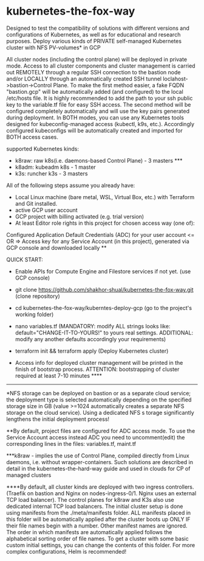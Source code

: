 # kubernetes-the-fox-way

Designed to test the compatibility of solutions with different versions and configurations 
of Kubernetes, as well as for educational and research purposes.
Deploy various kinds of PRIVATE self-managed Kubernetes cluster with NFS PV-volumes*
in GCP

All cluster nodes (including the control plane) will be deployed in private mode. 
Access to all cluster components and cluster management is carried out REMOTELY 
through a regular SSH connection to the bastion node and/or LOCALLY through an 
automatically created SSH tunnel loclahost->bastion->Control Plane. To make the 
first method easier, a fake FQDN "bastion.gcp" will be automatically added (and
 configured) to the local /etc/hosts file. It is highly recommended to add the path 
 to your ssh public key to the variable.tf file for easy SSH access. The second method 
 will be configured completely automatically and will use the key pairs generated 
 during deployment. In BOTH modes, you can use any Kubernetes tools designed for 
 kubeconfig-managed access (kubectl, k9s, etc.). Accordingly configured kubeconfigs 
 will be automatically created and imported for BOTH access cases.

supported Kubernetes kinds:
- k8raw:  raw k8s(i.e. daemons-based Control Plane) - 3 masters ***
- k8adm:  kubeadm k8s - 1 master
- k3s:    runcher k3s - 3 masters

All of the following steps assume you already have:
- Local Linux machine (bare metal, WSL, Virtual Box, etc.) with Terraform and Git installed.
- active GCP user account
- GCP project with billing activated (e.g. trial version)
- At least  Editor role rights in this project for chosen access way (one of):

Configured Application Default Credentials (ADC) for your user account  <= OR =>
Access key for any Service Account (in this project), generated via GCP console and 
downloaded locally **  

QUICK START:
- Enable APIs for Compute Engine and Filestore services if not yet. (use GCP console)

- git clone https://github.com/shakhor-shual/kubernetes-the-fox-way.git (clone repository)

- cd kubernetes-the-fox-way/kuberntes-deploy-gcp (go to the project's working folder)

- nano variables.tf  (MANDATORY: modify  ALL strings looks like: default="CHANGE-IT-TO-YOURS!" 
to yours real settings. ADDITIONAL: modify any another defaults accordingly your requirements)
   
- terraform init && terraform apply  (Deploy Kubernetes cluster)

 - Access info for deployed cluster management will be printed  in the finish of bootstrap
process.  ATTENTION: bootstrapping of cluster required at least 7-10 minutes ****

---------------------------------------------------------------------------------------
*NFS storage can be deployed on bastion or as a separate cloud service; the deployment 
type is selected automatically depending on the specified storage size in GB (value >=1024 
automatically creates a separate NFS storage on the cloud service). Using a dedicated NFS s
torage significantly lengthens the initial deployment process!

**By default, project files are configured for ADC access mode. To use the Service Account
access instead ADC you need to uncomment(edit) the corresponding lines in the files:
variables.tf,  maint.tf
 
***k8raw - implies the use of Control Plane, compiled directly from Linux 
daemons, i.e. without wrapper-containers. Such solutions are described in detail 
in the kubernetes-the-hard-way guide and used in clouds for CP of managed clusters

****By default, all cluster kinds are deployed with two ingress controllers.
(Traefik on bastion and Nginx on nodes-ingress-0/1. Nginx uses an external TCP load 
balancer). The control planes for k8raw and K3s also use dedicated internal TCP load 
balancers. The initial cluster setup is done using manifests from the ./meta/manifests 
folder. ALL manifests placed in this folder will be automatically applied after the 
cluster boots up ONLY IF their file names begin with a number. Other manifest names 
are ignored. The order in which manifests are automatically applied follows the 
alphabetical sorting order of file names. To get a cluster with some basic custom 
initial settings, you can change the contents of this folder. 
For more complex configurations, Helm is recommended!
  
